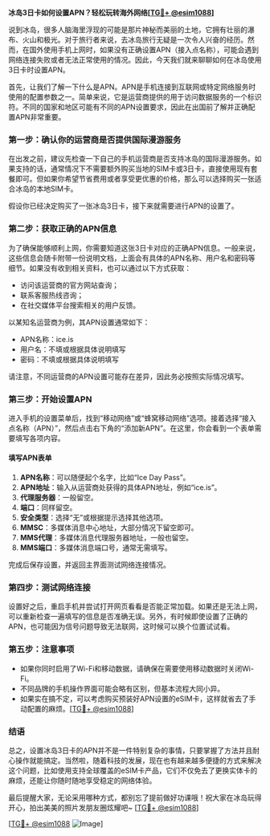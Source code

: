 **冰岛3日卡如何设置APN？轻松玩转海外网络[[TG💪+ @esim1088](https://t.me/s/esim1088)]**

说到冰岛，很多人脑海里浮现的可能是那片神秘而美丽的土地，它拥有壮丽的瀑布、火山和极光。对于旅行者来说，去冰岛旅行无疑是一次令人兴奋的经历。然而，在国外使用手机上网时，如果没有正确设置APN（接入点名称），可能会遇到网络连接失败或者无法正常使用的情况。因此，今天我们就来聊聊如何在冰岛使用3日卡时设置APN。

首先，让我们了解一下什么是APN。APN是手机连接到互联网或特定网络服务时使用的配置参数之一。简单来说，它是运营商提供的用于访问数据服务的一个标识符。不同的国家和地区可能有不同的APN设置要求，因此在出国前了解并正确配置APN非常重要。

### **第一步：确认你的运营商是否提供国际漫游服务**
在出发之前，建议先检查一下自己的手机运营商是否支持冰岛的国际漫游服务。如果支持的话，通常情况下不需要额外购买当地的SIM卡或3日卡，直接使用现有套餐即可。但如果你希望节省费用或者享受更优惠的价格，那么可以选择购买一张适合冰岛的本地SIM卡。

假设你已经决定购买了一张冰岛3日卡，接下来就需要进行APN的设置了。

### **第二步：获取正确的APN信息**
为了确保能够顺利上网，你需要知道这张3日卡对应的正确APN信息。一般来说，这些信息会随卡附带一份说明文档，上面会有具体的APN名称、用户名和密码等细节。如果没有收到相关资料，也可以通过以下方式获取：
- 访问该运营商的官方网站查询；
- 联系客服热线咨询；
- 在社交媒体平台搜索相关的用户反馈。

以某知名运营商为例，其APN设置通常如下：
- APN名称：ice.is
- 用户名：不填或根据具体说明填写
- 密码：不填或根据具体说明填写

请注意，不同运营商的APN设置可能存在差异，因此务必按照实际情况填写。

### **第三步：开始设置APN**
进入手机的设置菜单后，找到“移动网络”或“蜂窝移动网络”选项。接着选择“接入点名称（APN）”，然后点击右下角的“添加新APN”。在这里，你会看到一个表单需要填写各项内容。

#### **填写APN表单**
1. **APN名称**：可以随便起个名字，比如“Ice Day Pass”。
2. **APN地址**：输入从运营商处获得的具体APN地址，例如“ice.is”。
3. **代理服务器**：一般留空。
4. **端口**：同样留空。
5. **安全类型**：选择“无”或根据提示选择其他选项。
6. **MMSC**：多媒体消息中心地址，大部分情况下留空即可。
7. **MMS代理**：多媒体消息代理服务器地址，一般也留空。
8. **MMS端口**：多媒体消息端口号，通常无需填写。

完成后保存设置，并返回主界面测试网络连接情况。

### **第四步：测试网络连接**
设置好之后，重启手机并尝试打开网页看看是否能正常加载。如果还是无法上网，可以重新检查一遍填写的信息是否准确无误。另外，有时候即使设置了正确的APN，也可能因为信号问题导致无法联网，这时候可以换个位置试试看。

### **第五步：注意事项**
- 如果你同时启用了Wi-Fi和移动数据，请确保在需要使用移动数据时关闭Wi-Fi。
- 不同品牌的手机操作界面可能会略有区别，但基本流程大同小异。
- 如果实在搞不定，可以考虑购买预装好APN设置的eSIM卡，这样就省去了手动配置的麻烦。[[TG💪+ @esim1088](https://t.me/s/esim1088)]

### **结语**
总之，设置冰岛3日卡的APN并不是一件特别复杂的事情，只要掌握了方法并且耐心操作就能搞定。当然啦，随着科技的发展，现在也有越来越多便捷的方式来解决这个问题，比如使用支持全球覆盖的eSIM卡产品，它们不仅免去了更换实体卡的麻烦，还能让你随时随地享受稳定的网络体验。

最后提醒大家，无论采用哪种方式，都别忘了提前做好功课哦！祝大家在冰岛玩得开心，拍出美美的照片发朋友圈炫耀吧~ [[TG💪+ @esim1088](https://t.me/s/esim1088)] 

[[TG💪+ @esim1088](https://t.me/s/esim1088) ![Image](https://i.postimg.cc/4NQfJmqS/Snipaste-2025-05-13-00-14-12.png)]